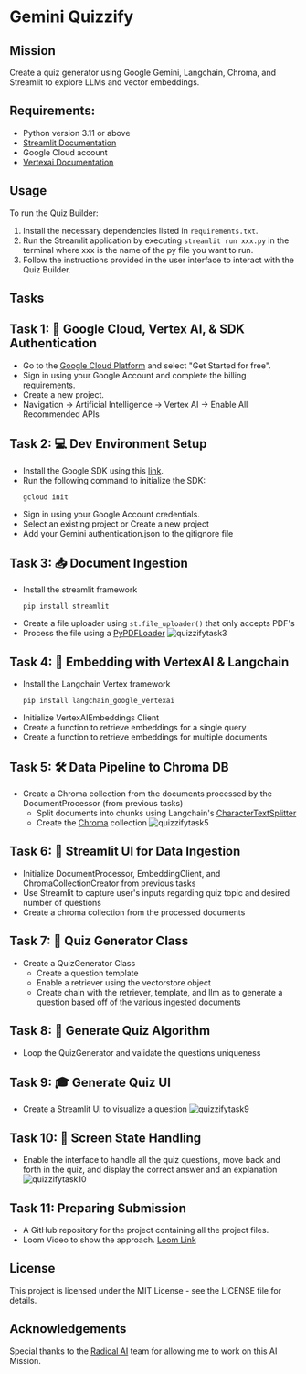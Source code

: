 # Gemini Quizzify

## Mission
Create a quiz generator using Google Gemini, Langchain, Chroma, and Streamlit to explore LLMs and vector embeddings. 

## Requirements:

- Python version 3.11 or above
- [Streamlit Documentation](https://docs.streamlit.io/)
- Google Cloud account
- [Vertexai Documentation](https://cloud.google.com/vertex-ai)


## Usage

To run the Quiz Builder:

1. Install the necessary dependencies listed in `requirements.txt`.
2. Run the Streamlit application by executing `streamlit run xxx.py` in the terminal where xxx is the name of the py file you want to run.
3. Follow the instructions provided in the user interface to interact with the Quiz Builder.


## Tasks

## Task 1: 🔑 Google Cloud, Vertex AI, & SDK Authentication

- Go to the [Google Cloud Platform](console.cloud.google.com) and select "Get Started for free".
- Sign in using your Google Account and complete the billing requirements.
- Create a new project.
- Navigation -> Artificial Intelligence -> Vertex AI -> Enable All Recommended APIs


## Task 2: 💻 Dev Environment Setup

- Install the Google SDK using this [link](https://cloud.google.com/sdk/docs/install).
- Run the following command to initialize the SDK:
  ```
  gcloud init
- Sign in using your Google Account credentials.
- Select an existing project or Create a new project
- Add your Gemini authentication.json to the gitignore file


## Task 3: 📥 Document Ingestion

- Install the streamlit framework
  ```
  pip install streamlit
- Create a file uploader using ```st.file_uploader()``` that only accepts PDF's
- Process the file using a [PyPDFLoader](https://python.langchain.com/docs/modules/data_connection/document_loaders/pdf#using-pypdf)
  ![quizzifytask3](https://github.com/hari660/geminiQuizzify/assets/55326522/e1366955-19f7-4fa4-85f7-b10020ec6e4d)



## Task 4: 🔗 Embedding with VertexAI & Langchain
- Install the Langchain Vertex framework
  ```
  pip install langchain_google_vertexai
- Initialize VertexAIEmbeddings Client
- Create a function to retrieve embeddings for a single query
- Create a function to retrieve embeddings for multiple documents


## Task 5: 🛠️ Data Pipeline to Chroma DB
- Create a Chroma collection from the documents processed by the DocumentProcessor (from previous tasks)
  - Split documents into chunks using Langchain's [CharacterTextSplitter](https://python.langchain.com/docs/modules/data_connection/document_transformers/character_text_splitter)
  - Create the [Chroma](https://docs.trychroma.com/) collection
  ![quizzifytask5](https://github.com/hari660/geminiQuizzify/assets/55326522/377606c6-c695-411a-b30a-5c88183033f6)



## Task 6: 📡 Streamlit UI for Data Ingestion
- Initialize DocumentProcessor, EmbeddingClient, and ChromaCollectionCreator from previous tasks
- Use Streamlit to capture user's inputs regarding quiz topic and desired number of questions
- Create a chroma collection from the processed documents

## Task 7: 🧠 Quiz Generator Class
- Create a QuizGenerator Class
  - Create a question template
  - Enable a retriever using the vectorstore object
  - Create chain with the retriever, template, and llm as to generate a question based off of the various ingested documents



## Task 8: 🔮 Generate Quiz Algorithm
- Loop the QuizGenerator and validate the questions uniqueness



## Task 9: 🎓 Generate Quiz UI
- Create a Streamlit UI to visualize a question
  ![quizzifytask9](https://github.com/hari660/geminiQuizzify/assets/55326522/a95aa6ea-b7d5-4ccb-9368-96fe64aa7590)





## Task 10: 🔄 Screen State Handling
- Enable the interface to handle all the quiz questions, move back and forth in the quiz, and display the correct answer and an explanation
  ![quizzifytask10](https://github.com/hari660/geminiQuizzify/assets/55326522/6c89bc3e-16da-49d9-aab1-73e7498cd5e7)




## Task 11: Preparing Submission

 - A GitHub repository for the project containing all the project files.
 - Loom Video to show the approach. [Loom Link]()


## License

This project is licensed under the MIT License - see the LICENSE file for details.



## Acknowledgements
Special thanks to the [Radical AI](https://lab.radicalai.app/) team for allowing me to work on this AI Mission.
